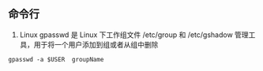 ## 命令行
1. Linux gpasswd 是 Linux 下工作组文件 /etc/group 和 /etc/gshadow 管理工具，用于将一个用户添加到组或者从组中删除
```shell
gpasswd -a $USER  groupName
```